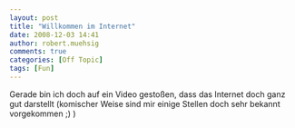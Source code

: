 ```yaml
---
layout: post
title: "Willkommen im Internet"
date: 2008-12-03 14:41
author: robert.muehsig
comments: true
categories: [Off Topic]
tags: [Fun]
---
```

<p>Gerade bin ich doch auf ein Video gesto&#223;en, dass das Internet doch ganz gut darstellt (komischer Weise sind mir einige Stellen doch sehr bekannt vorgekommen ;) )</p>  <div style="padding-bottom: 0px; margin: 0px; padding-left: 0px; padding-right: 0px; display: inline; padding-top: 0px" id="scid:5737277B-5D6D-4f48-ABFC-DD9C333F4C5D:7ec04658-ba2a-4b21-8c3d-6c9a9de0e9d9" class="wlWriterSmartContent"><div id="91bb7e8f-193e-4907-b1db-aea79280b57f" style="margin: 0px; padding: 0px; display: inline;"><div><a href="http://www.youtube.com/watch?v=yK2MmXB9AHE" target="_new"><img src="{{BASE_PATH}}/assets/wp-images/videofd925d624559.jpg" galleryimg="no" onload="var downlevelDiv = document.getElementById('91bb7e8f-193e-4907-b1db-aea79280b57f'); downlevelDiv.innerHTML = &quot;&lt;div&gt;&lt;object width=\&quot;425\&quot; height=\&quot;355\&quot;&gt;&lt;param name=\&quot;movie\&quot; value=\&quot;http://www.youtube.com/v/yK2MmXB9AHE\&quot;&gt;&lt;\/param&gt;&lt;param name=\&quot;wmode\&quot; value=\&quot;transparent\&quot;&gt;&lt;\/param&gt;&lt;embed src=\&quot;http://www.youtube.com/v/yK2MmXB9AHE\&quot; type=\&quot;application/x-shockwave-flash\&quot; wmode=\&quot;transparent\&quot; width=\&quot;425\&quot; height=\&quot;355\&quot;&gt;&lt;\/embed&gt;&lt;\/object&gt;&lt;\/div&gt;&quot;;" alt=""></a></div></div></div>  <div style="padding-bottom: 0px; margin: 0px; padding-left: 0px; padding-right: 0px; display: inline; padding-top: 0px" id="scid:5737277B-5D6D-4f48-ABFC-DD9C333F4C5D:afa04a4b-3fb1-46af-ad5c-c99b91b8b245" class="wlWriterSmartContent"><div id="62abdc32-ad6a-4ad9-a7b0-de8b0520aedb" style="margin: 0px; padding: 0px; display: inline;"><div><a href="http://www.youtube.com/watch?v=PB6Ziml7IaU&amp;feature=iv&amp;annotation_id=event_291223" target="_new"><img src="{{BASE_PATH}}/assets/wp-images/video924e4873f501.jpg" galleryimg="no" onload="var downlevelDiv = document.getElementById('62abdc32-ad6a-4ad9-a7b0-de8b0520aedb'); downlevelDiv.innerHTML = &quot;&lt;div&gt;&lt;object width=\&quot;425\&quot; height=\&quot;355\&quot;&gt;&lt;param name=\&quot;movie\&quot; value=\&quot;http://www.youtube.com/v/PB6Ziml7IaU&amp;feature=iv&amp;annotation_id=event_291223\&quot;&gt;&lt;\/param&gt;&lt;param name=\&quot;wmode\&quot; value=\&quot;transparent\&quot;&gt;&lt;\/param&gt;&lt;embed src=\&quot;http://www.youtube.com/v/PB6Ziml7IaU&amp;feature=iv&amp;annotation_id=event_291223\&quot; type=\&quot;application/x-shockwave-flash\&quot; wmode=\&quot;transparent\&quot; width=\&quot;425\&quot; height=\&quot;355\&quot;&gt;&lt;\/embed&gt;&lt;\/object&gt;&lt;\/div&gt;&quot;;" alt=""></a></div></div></div>
